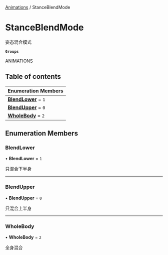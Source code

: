 [Animations](../groups/Animations.Animations.md) / StanceBlendMode

# StanceBlendMode <Badge type="tip" text="Enumeration" /> <Score text="StanceBlendMode" />

姿态混合模式

**`Groups`**

ANIMATIONS

## Table of contents

| Enumeration Members |
| :-----|
| **[BlendLower](Gameplay.StanceBlendMode.md#blendlower)** = ``1`` <br> |
| **[BlendUpper](Gameplay.StanceBlendMode.md#blendupper)** = ``0`` <br> |
| **[WholeBody](Gameplay.StanceBlendMode.md#wholebody)** = ``2`` <br> |

## Enumeration Members

### BlendLower <Score text="BlendLower" /> 

• **BlendLower** = ``1``

只混合下半身

___

### BlendUpper <Score text="BlendUpper" /> 

• **BlendUpper** = ``0``

只混合上半身

___

### WholeBody <Score text="WholeBody" /> 

• **WholeBody** = ``2``

全身混合
